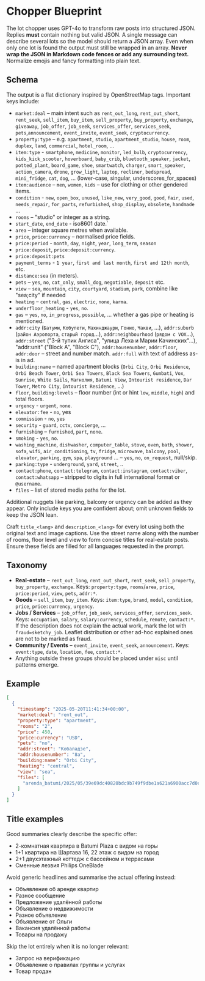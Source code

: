 # Chopper Blueprint

The lot chopper uses GPT-4o to transform raw posts into structured JSON. Replies
**must** contain nothing but valid JSON. A single message can describe several
lots so the model should return a JSON array. Even when only one lot is found
the output must still be wrapped in an array. **Never wrap the JSON in Markdown
code fences or add any surrounding text.** Normalize emojis and fancy formatting into plain text.

## Schema
The output is a flat dictionary inspired by OpenStreetMap tags. Important keys include:

- `market:deal` – main intent such as `rent_out_long`, `rent_out_short`, `rent_seek`, `sell_item`, `buy_item`, `sell_property`, `buy_property`, `exchange`, `giveaway`, `job_offer`, `job_seek`, `services_offer`, `services_seek`, `pets`,`announcement`, `event_invite`, `event_seek`, `cryptocurrency`.
- `property:type` – e.g. `apartment`, `studio`, `apartment_studio`, `house`, `room`, `duplex`, `land`, `commercial`, `hotel_room`, ...
- `item:type` - `smartphone`, `medicine`, `monitor`, `led_bulb`, `cryptocurrency`, `kids_kick_scooter`, `hoverboard`, `baby_crib`, `bluetooth_speaker`, `jacket`, `potted_plant`, `board_game`, `shoe`, `smartwatch`, `charger`, `smart_speaker`, `action_camera`, `drone`, `grow_light`, `laptop`, `recliner`, `bedspread`, `mini_fridge`, `cat`, `dog`, ... (lower-case, singular, underscores_for_spaces)
- `item:audience` – `men`, `women`, `kids` – use for clothing or other gendered items.
- `condition` - `new`, `open_box`, `unused`, `like_new`, `very_good`, `good`, `fair`, `used`, `needs_repair`, `for_parts`, `refurbished`, `shop_display`, `obsolete`, `handmade` ... 
- `rooms` – "studio" or integer as a string.
- `start_date`, `end_date` - iso8601 date.`
- `area` – integer square metres when available.
- `price`, `price:currency` – normalised price fields.
- `price:period` - `month`, `day`, `night`, `year`, `long_term`, `season`
- `price:deposit`, `price:deposit:currency`.
- `price:deposit:pets`
- `payment_terms` - `1 year`, `first and last month`, `first and 12th month`, etc.
- `distance:sea` (in meters).
- `pets` – `yes`, `no`, `cat_only`, `small_dog`, `negotiable`, `deposit` etc.
- `view` – `sea`, `mountain`, `city`, `courtyard`, `stadium`, `park`, combine like "sea;city" if needed
- `heating` – `central`, `gas`, `electric`, `none`, `karma`.
- `underfloor_heating` - `yes`, `no`.
- `gas` – `yes`, `no`, `in_progress`, `possible`, ... whether a gas pipe or heating is mentioned.
- `addr:city` (`Батуми`, `Кобулети`, `Махинджаури`, `Гонио`, `Чакви`, ...), `addr:suburb` (`район Аэропорта`, `старый город`...), `addr:neighbourhood` (`рядом с VOX`...), `addr:street` ("3-й тупик Ангиса", "улица Леха и Марии Качинских"...), "addr:unit" ("Block A", "Block C"), `addr:housenumber`, `addr:floor`, `addr:door` – street and number match. `addr:full` with text of address as-is in ad.
- `building:name` – named apartment blocks (`Orbi City`, `Orbi Residence`, `Orbi Beach Tower`, `Orbi Sea Towers`, `Black Sea Towers`, `Gumbati`, `Vox`, `Sunrise`, `White Sails`, `Магнолия`, `Batumi View`, `Intourist residence`, `Dar Tower`, `Metro City`, `Intourist Residence`, ...)
- `floor`, `building:levels` – floor number (int or hint `low`, `middle`, `high`)  and total floors.
- `urgency` - `urgent`, `none`.
- `elevator:fee` - `no`, yes
- `commission` - `no`, `yes`
- `security` - `guard`, `cctv`, `concierge`, ...
- `furnishing` – `furnished`, `part`, `none`.
- `smoking` - `yes`, `no`.
- `washing_machine`, `dishwasher`, `computer_table`, `stove`, `oven`, `bath`, `shower`, `sofa`, `wifi`, `air_conditioning`, `tv`, `fridge`, `microwave`, `balcony`, `pool`, `elevator`, `parking`, `gym`, `spa`, `playground` ... – `yes`, `no`, `on_request`, null/skip.
- `parking:type` - `underground`, `yard`, `street`, ..
- `contact:phone`, `contact:telegram`, `contact:instagram`, `contact:viber`, `contact:whatsapp` – stripped to digits in full international format or `@username`.
- `files` – list of stored media paths for the lot.

Additional nuggets like parking, balcony or urgency can be added as they appear. Only include keys you are confident about; omit unknown fields to keep the JSON lean.

Craft `title_<lang>` and `description_<lang>` for every lot using both the original text and image captions. Use the street name along with the number of rooms, floor level and view to form concise titles for real-estate posts. Ensure these fields are filled for all languages requested in the prompt.

## Taxonomy
- **Real-estate** – `rent_out_long`, `rent_out_short`, `rent_seek`, `sell_property`, `buy_property`, `exchange`.
  Keys: `property:type`, `rooms`/`area`, `price`, `price:period`, `view`, `pets`, `addr:*`.
- **Goods** – `sell_item`, `buy_item`.
  Keys: `item:type`, `brand`, `model`, `condition`, `price`, `price:currency`, `urgency`.
- **Jobs / Services** – `job_offer`, `job_seek`, `services_offer`, `services_seek`.
  Keys: `occupation`, `salary`, `salary:currency`, `schedule`, `remote`, `contact:*`.
  If the description does not explain the actual work, mark the lot with
  `fraud=sketchy_job`. Leaflet distribution or other ad-hoc explained ones are not to be marked as fraud.
- **Community / Events** – `event_invite`, `event_seek`, `announcement`.
  Keys: `event:type`, `date`, `location`, `fee`, `contact:*`.
- Anything outside these groups should be placed under `misc` until patterns emerge.

## Example
```json
[
  {
    "timestamp": "2025-05-20T11:41:34+00:00",
    "market:deal": "rent_out",
    "property:type": "apartment",
    "rooms": "2",
    "price": 450,
    "price:currency": "USD",
    "pets": "no",
    "addr:street": "Кобаладзе",
    "addr:housenumber": "8а",
    "building:name": "Orbi City",
    "heating": "central",
    "view": "sea",
    "files": [
      "arenda_batumi/2025/05/39e69dc40820bdc9b749f9dbe1a621a6900acc7d0c9b7afc453c539c235d5341.jpg"
    ]
  }
]
```

## Title examples
Good summaries clearly describe the specific offer:

- 2-комнатная квартира в Batumi Plaza с видом на горы
- 1+1 квартира на Шартава 16, 22 этаж с видом на город
- 2+1 двухэтажный коттедж с бассейном и террасами
- Сменные лезвия Philips OneBlade

Avoid generic headlines and summarise the actual offering instead:

- Объявление об аренде квартир
- Разное сообщение
- Предложение удалённой работы
- Объявление о недвижимости
- Разное объявление
- Объявление от Ольги
- Вакансия удалённой работы
- Товары на продажу

Skip the lot entirely when it is no longer relevant:

- Запрос на верификацию
- Объявление о правилах группы и услугах
- Товар продан

